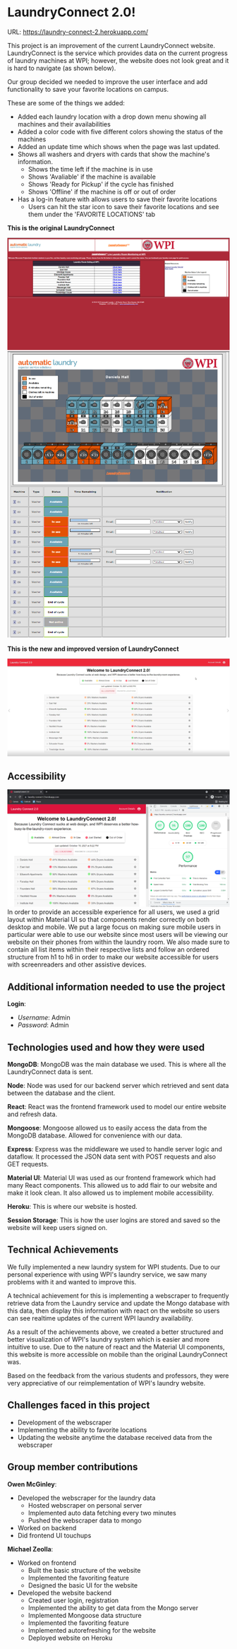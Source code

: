 # LaundryConnect 2.0!

URL: https://laundry-connect-2.herokuapp.com/


This project is an improvement of the current LaundryConnect website. LaundryConnect is the service which provides data on the current progress of laundry machines at WPI; however, the website does not look great and it is hard to navigate (as shown below).

Our group decided we needed to improve the user interface and add functionality to save your favorite locations on campus.

These are some of the things we added:
- Added each laundry location with a drop down menu showing all machines and their availabilities
- Added a color code with five different colors showing the status of the machines
- Added an update time which shows when the page was last updated.
- Shows all washers and dryers with cards that show the machine's information.
  - Shows the time left if the machine is in use
  - Shows 'Avaliable' if the machine is available
  - Shows 'Ready for Pickup' if the cycle has finished
  - Shows 'Offline' if the machine is off or out of order
- Has a log-in feature with allows users to save their favorite locations
  - Users can hit the star icon to save their favorite locations and see them under the 'FAVORITE LOCATIONS' tab

**This is the original LaundryConnect**

![FrontLC](./images/laundryconnect1.png)
![SpecLC](./images/laundryconnect1main.png)

**This is the new and improved version of LaundryConnect**

![LaundryConnect2](./images/laundryconnect2.png)

## Accessibility
![LaundryConnectLighthouseReport](./images/LaundryConnectLighthouseReport.png)
In order to provide an accessible experience for all users, we used a grid layout within Material UI so that components render correctly on both desktop and mobile. We put a large focus on making sure mobile users in particular were able to use our website since most users will be viewing our website on their phones from within the laundry room. We also made sure to contain all list items within their respective lists and follow an ordered structure from h1 to h6 in order to make our website accessible for users with screenreaders and other assistive devices.

## Additional information needed to use the project

**Login**:
- *Username*: Admin
- *Password*: Admin

## Technologies used and how they were used

**MongoDB**: MongoDB was the main database we used. This is where all the LaundryConnect data is sent.

**Node**: Node was used for our backend server which retrieved and sent data between the database and the client.

**React**: React was the frontend framework used to model our entire website and refresh data.

**Mongoose**: Mongoose allowed us to easily access the data from the MongoDB database. Allowed for convenience with our data.

**Express**: Express was the middleware we used to handle server logic and dataflow. It processed the JSON data sent with POST requests and also GET requests.

**Material UI**: Material UI was used as our frontend framework which had many React components. This allowed us to add flair to our website and make it look clean. It also allowed us to implement mobile accessibility.

**Heroku**: This is where our website is hosted.

**Session Storage**: This is how the user logins are stored and saved so the website will keep users signed on.


## Technical Achievements

We fully implemented a new laundry system for WPI students. Due to our personal experience with using WPI's laundry service, we saw many problems with it and wanted to improve this. 

A technical achievement for this is implementing a webscraper to frequently retrieve data from the Laundry service and update the Mongo database with this data, then display this information with react on the website so users can see realtime updates of the current WPI laundry availability.

As a result of the achievements above, we created a better structured and better visualization of WPI's laundry system which is easier and more intuitive to use. Due to the nature of react and the Material UI components, this website is more accessible on mobile than the original LaundryConnect was.

Based on the feedback from the various students and professors, they were very appreciative of our reimplementation of WPI's laundry website.

## Challenges faced in this project

- Development of the webscraper
- Implementing the ability to favorite locations
- Updating the website anytime the database received data from the webscraper

## Group member contributions

**Owen McGinley**:
- Developed the webscraper for the laundry data
  - Hosted webscraper on personal server
  - Implemented auto data fetching every two minutes
  - Pushed the webscraper data to mongo
- Worked on backend
- Did frontend UI touchups

**Michael Zeolla**:
- Worked on frontend
  - Built the basic structure of the website
  - Implemented the favoriting feature
  - Designed the basic UI for the website
- Developed the website backend
  - Created user login, registration
  - Implemented the ability to get data from the Mongo server
  - Implemented Mongoose data structure
  - Implemented the favoriting feature
  - Implemented autorefreshing for the website
  - Deployed website on Heroku
